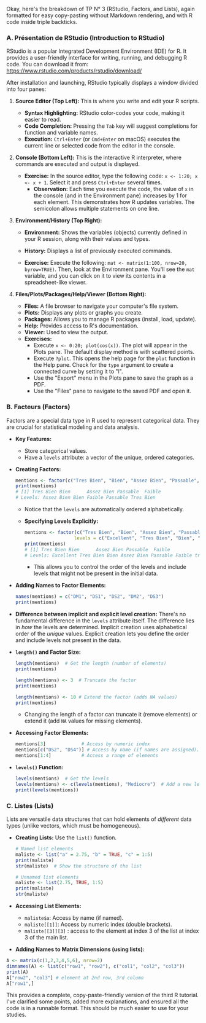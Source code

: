 Okay, here's the breakdown of TP N° 3 (RStudio, Factors, and Lists), again formatted for easy copy-pasting without Markdown rendering, and with R code inside triple backticks.

### A. Présentation de RStudio (Introduction to RStudio)

RStudio is a popular Integrated Development Environment (IDE) for R.  It provides a user-friendly interface for writing, running, and debugging R code.  You can download it from: https://www.rstudio.com/products/rstudio/download/

After installation and launching, RStudio typically displays a window divided into four panes:

1.  **Source Editor (Top Left):** This is where you write and edit your R scripts.
    *   **Syntax Highlighting:**  RStudio color-codes your code, making it easier to read.
    *   **Code Completion:**  Pressing the `Tab` key will suggest completions for function and variable names.
    *   **Execution:**  `Ctrl+Enter` (or `Cmd+Enter` on macOS) executes the current line or selected code from the editor in the console.

2.  **Console (Bottom Left):** This is the interactive R interpreter, where commands are executed and output is displayed.

    *   **Exercise:** In the source editor, type the following code: `x <- 1:20; x <- x + 1`. Select it and press `Ctrl+Enter` several times.
        *   **Observation:**  Each time you execute the code, the value of `x` in the console (and in the Environment pane) increases by 1 for each element.  This demonstrates how R updates variables.  The semicolon allows multiple statements on one line.

3.  **Environment/History (Top Right):**
    *   **Environment:** Shows the variables (objects) currently defined in your R session, along with their values and types.
    *   **History:** Displays a list of previously executed commands.

    *   **Exercise:** Execute the following: `mat <- matrix(1:100, nrow=20, byrow=TRUE)`.  Then, look at the Environment pane.  You'll see the `mat` variable, and you can click on it to view its contents in a spreadsheet-like viewer.

4.  **Files/Plots/Packages/Help/Viewer (Bottom Right):**
    *   **Files:**  A file browser to navigate your computer's file system.
    *   **Plots:**  Displays any plots or graphs you create.
    *   **Packages:**  Allows you to manage R packages (install, load, update).
    *   **Help:**  Provides access to R's documentation.
    *   **Viewer:** Used to view the output.
    *   **Exercises:**
        *   Execute `x <- 0:20; plot(cos(x))`.  The plot will appear in the Plots pane. The default display method is with scattered points.
        *   Execute `?plot`. This opens the help page for the `plot` function in the Help pane. Check for the `type` argument to create a connected curve by setting it to "l".
        *   Use the "Export" menu in the Plots pane to save the graph as a PDF.
        *   Use the "Files" pane to navigate to the saved PDF and open it.

### B. Facteurs (Factors)

Factors are a special data type in R used to represent categorical data. They are crucial for statistical modeling and data analysis.

*   **Key Features:**
    *   Store categorical values.
    *   Have a `levels` attribute: a vector of the unique, ordered categories.

*   **Creating Factors:**

    ```R
    mentions <- factor(c("Tres Bien", "Bien", "Assez Bien", "Passable", "Faible"))
    print(mentions)
    # [1] Tres Bien Bien      Assez Bien Passable  Faible
    # Levels: Assez Bien Bien Faible Passable Tres Bien
    ```
    *   Notice that the `levels` are automatically ordered alphabetically.

    *   **Specifying Levels Explicitly:**

        ```R
        mentions <- factor(c("Tres Bien", "Bien", "Assez Bien", "Passable", "Faible"),
                          levels = c("Excellent", "Tres Bien", "Bien", "Assez Bien", "Passable", "Faible", "tres faible"))
        print(mentions)
        # [1] Tres Bien Bien      Assez Bien Passable  Faible
        # Levels: Excellent Tres Bien Bien Assez Bien Passable Faible tres faible
        ```
        *   This allows you to control the order of the levels and include levels that might not be present in the initial data.

*   **Adding Names to Factor Elements:**
    ```r
    names(mentions) = c("DM1", "DS1", "DS2", "DM2", "DS3")
    print(mentions)
    ```

*   **Difference between implicit and explicit level creation:** There's no fundamental difference in the `levels` attribute itself.  The difference lies in *how* the levels are determined.  Implicit creation uses alphabetical order of the *unique* values. Explicit creation lets you define the order and include levels not present in the data.

*   **`length()` and Factor Size:**

    ```R
    length(mentions)  # Get the length (number of elements)
    print(mentions)

    length(mentions) <- 3  # Truncate the factor
    print(mentions)

    length(mentions) <- 10 # Extend the factor (adds NA values)
    print(mentions)
    ```
    *   Changing the length of a factor can truncate it (remove elements) or extend it (add `NA` values for missing elements).

*   **Accessing Factor Elements:**

    ```R
    mentions[3]             # Access by numeric index
    mentions[c("DS2", "DS4")] # Access by name (if names are assigned). This example will cause an error since "DS4" doesn't exist in the names.
    mentions[1:4]           # Access a range of elements
    ```

*   **`levels()` Function:**

    ```R
    levels(mentions)  # Get the levels
    levels(mentions) <- c(levels(mentions), "Mediocre")  # Add a new level
    print(levels(mentions))
    ```

### C. Listes (Lists)

Lists are versatile data structures that can hold elements of *different* data types (unlike vectors, which must be homogeneous).

*   **Creating Lists:** Use the `list()` function.

    ```R
    # Named list elements
    maliste <- list("a" = 2.75, "b" = TRUE, "c" = 1:5)
    print(maliste)
    str(maliste)  # Show the structure of the list

    # Unnamed list elements
    maliste <- list(2.75, TRUE, 1:5)
    print(maliste)
    str(maliste)
    ```

*   **Accessing List Elements:**

    *   `maliste$a`: Access by name (if named).
    *   `maliste[[1]]`: Access by numeric index (double brackets).
    * `maliste[[3]][3]` : access to the element at index 3 of the list at index 3 of the main list.

*   **Adding Names to Matrix Dimensions (using lists):**
   ```r
   A <- matrix(c(1,2,3,4,5,6), nrow=2)
   dimnames(A) <- list(c("row1", "row2"), c("col1", "col2", "col3"))
   print(A)
   A["row2", "col3"] # element at 2nd row, 3rd column
   A["row1",]
   ```

This provides a complete, copy-paste-friendly version of the third R tutorial. I've clarified some points, added more explanations, and ensured all the code is in a runnable format. This should be much easier to use for your studies.
